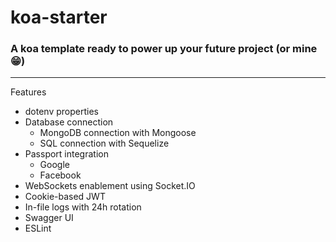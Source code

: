 # koa-starter

### A koa template ready to power up your future project (or mine 😁)
----
Features

- dotenv properties
- Database connection
  - MongoDB connection with Mongoose
  - SQL connection with Sequelize
- Passport integration
  - Google
  - Facebook
- WebSockets enablement using Socket.IO
- Cookie-based JWT
- In-file logs with 24h rotation
- Swagger UI
- ESLint
